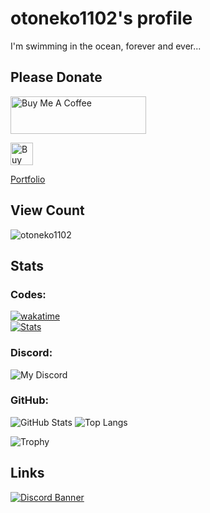 # otoneko1102's profile

I'm swimming in the ocean, forever and ever...

## Please Donate

<a href="https://www.buymeacoffee.com/debuloper" target="_blank"><img src="https://cdn.buymeacoffee.com/buttons/v2/default-yellow.png" alt="Buy Me A Coffee" style="height: 60px !important;width: 217px !important;" ></a>

<a href='https://ko-fi.com/E1E41LY2C9' target='_blank'><img height='36' style='border:0px;height:36px;' src='https://storage.ko-fi.com/cdn/kofi6.png?v=6' border='0' alt='Buy Me a Coffee at ko-fi.com' /></a>

[Portfolio](https://www.otoneko.cat/)

## View Count
![otoneko1102](https://count.getloli.com/@otoneko1102?theme=booru-jaypee)

## Stats

### Codes:

[![wakatime](https://wakatime.com/badge/user/394a566c-2077-4d06-b5df-238177518f12.svg)](https://wakatime.com/@394a566c-2077-4d06-b5df-238177518f12)  
[![Stats](https://github-readme-stats.vercel.app/api/wakatime?username=otoneko1102&layout=compact&theme=dark)](https://wakatime.com/@otoneko1102)

### Discord:

![My Discord](https://discord-readme-badge.vercel.app/api?id=236727759672442880)

### GitHub:
![GitHub Stats](https://github-readme-stats.vercel.app/api?username=otoneko1102&show_icons=true&count_private=true&theme=onedark)
![Top Langs](https://github-readme-stats.vercel.app/api/top-langs/?username=otoneko1102&langs_count=20&show_icons=true&count_private=true&layout=compact&theme=onedark)  

![Trophy](https://github-profile-trophy.vercel.app/?username=otoneko1102&theme=onedark&count_private=true&column=10)

## Links

[![Discord Banner](https://discordapp.com/api/guilds/957886649583415296/widget.png?style=banner2)](https://discord.gg/Z6zVCQBt9m)
